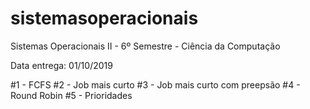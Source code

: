 # sistemasoperacionais
Sistemas Operacionais II - 6º Semestre - Ciência da Computação

Data entrega: 01/10/2019

#1 - FCFS
#2 - Job mais curto
#3 - Job mais curto com preepsão
#4 - Round Robin
#5 - Prioridades

